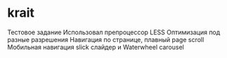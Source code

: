 # krait
Тестовое задание
Использовал препроцессор LESS
Оптимизация под разные разрешения
Навигация по странице, плавный page scroll
Мобильная навигация
slick слайдер и Waterwheel сarousel
